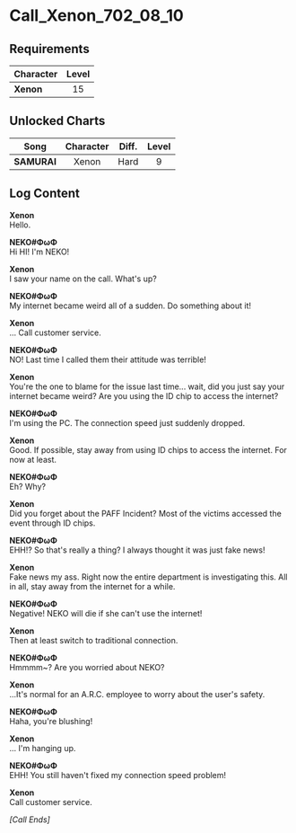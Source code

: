 # Call_Xenon_702_08_10
## Requirements
|Character|Level|
|---------|:---:|
|**Xenon**| 15  |

## Unlocked Charts
|   Song    |Character|Diff.|Level|
|-----------|:-------:|:---:|:---:|
|**SAMURAI**|  Xenon  |Hard |  9  |

## Log Content
**Xenon**<br>
Hello.

**NEKO#ΦωΦ**<br>
Hi HI! I'm NEKO!

**Xenon**<br>
I saw your name on the call. What's up?

**NEKO#ΦωΦ**<br>
My internet became weird all of a sudden. Do something about it!

**Xenon**<br>
... Call customer service.

**NEKO#ΦωΦ**<br>
NO! Last time I called them their attitude was terrible!

**Xenon**<br>
You're the one to blame for the issue last time... wait, did you just say your internet became weird? Are you using the ID chip to access the internet?

**NEKO#ΦωΦ**<br>
I'm using the PC. The connection speed just suddenly dropped.

**Xenon**<br>
Good. If possible, stay away from using ID chips to access the internet. For now at least. 

**NEKO#ΦωΦ**<br>
Eh? Why?

**Xenon**<br>
Did you forget about the PAFF Incident? Most of the victims accessed the event through ID chips. 

**NEKO#ΦωΦ**<br>
EHH!? So that's really a thing? I always thought it was just fake news!

**Xenon**<br>
Fake news my ass. Right now the entire department is investigating this. All in all, stay away from the internet for a while. 

**NEKO#ΦωΦ**<br>
Negative! NEKO will die if she can't use the internet!

**Xenon**<br>
Then at least switch to traditional connection.

**NEKO#ΦωΦ**<br>
Hmmmm\~? Are you worried about NEKO?

**Xenon**<br>
...It's normal for an A.R.C. employee to worry about the user's safety.

**NEKO#ΦωΦ**<br>
Haha, you're blushing!

**Xenon**<br>
... I'm hanging up.

**NEKO#ΦωΦ**<br>
EHH! You still haven't fixed my connection speed problem!

**Xenon**<br>
Call customer service.

*[Call Ends]*
